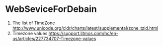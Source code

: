 # WebSeviceForDebain

1. The list of TimeZone 
http://www.unicode.org/cldr/charts/latest/supplemental/zone_tzid.html
2. Timezone values 
https://support.litmos.com/hc/en-us/articles/227734707-Timezone-values
